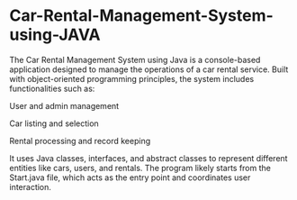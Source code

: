 # Car-Rental-Management-System-using-JAVA
The Car Rental Management System using Java is a console-based application designed to manage the operations of a car rental service. Built with object-oriented programming principles, the system includes functionalities such as:

User and admin management

Car listing and selection

Rental processing and record keeping

It uses Java classes, interfaces, and abstract classes to represent different entities like cars, users, and rentals. The program likely starts from the Start.java file, which acts as the entry point and coordinates user interaction.

